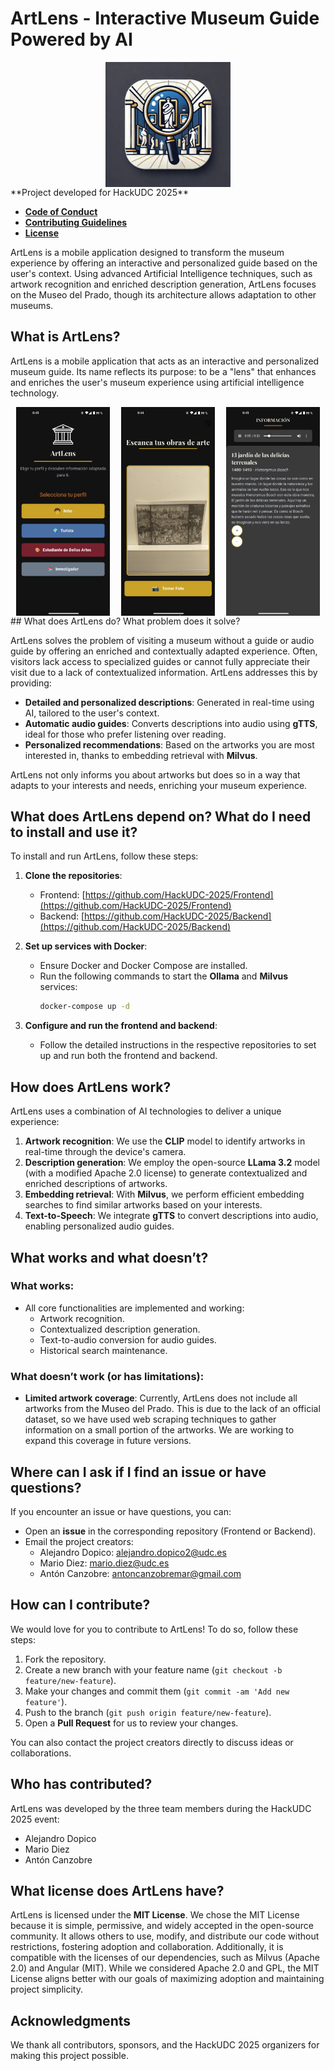 # ArtLens - Interactive Museum Guide Powered by AI

<div style="display: flex; justify-content: space-around;">
  <img src="../assets/icon.jpeg" width="200">
</div>
**Project developed for HackUDC 2025**

- **[Code of Conduct](../CODE_OF_CONDUCT.md)**
- **[Contributing Guidelines](../CONTRIBUTING.md)**
- **[License](../LICENSE)**

ArtLens is a mobile application designed to transform the museum experience by offering an interactive and personalized guide based on the user's context. Using advanced Artificial Intelligence techniques, such as artwork recognition and enriched description generation, ArtLens focuses on the Museo del Prado, though its architecture allows adaptation to other museums.

## What is ArtLens?

ArtLens is a mobile application that acts as an interactive and personalized museum guide. Its name reflects its purpose: to be a "lens" that enhances and enriches the user's museum experience using artificial intelligence technology.

<div style="display: flex; justify-content: space-around;">
  <img src="../assets/home.jpeg" width="150">
  <img src="../assets/scan.jpeg" width="150">
  <img src="../assets/result.jpeg" width="150">
</div>
## What does ArtLens do? What problem does it solve?

ArtLens solves the problem of visiting a museum without a guide or audio guide by offering an enriched and contextually adapted experience. Often, visitors lack access to specialized guides or cannot fully appreciate their visit due to a lack of contextualized information. ArtLens addresses this by providing:

- **Detailed and personalized descriptions**: Generated in real-time using AI, tailored to the user's context.
- **Automatic audio guides**: Converts descriptions into audio using **gTTS**, ideal for those who prefer listening over reading.
- **Personalized recommendations**: Based on the artworks you are most interested in, thanks to embedding retrieval with **Milvus**.

ArtLens not only informs you about artworks but does so in a way that adapts to your interests and needs, enriching your museum experience.

## What does ArtLens depend on? What do I need to install and use it?

To install and run ArtLens, follow these steps:

1. **Clone the repositories**:
   - Frontend: [https://github.com/HackUDC-2025/Frontend](https://github.com/HackUDC-2025/Frontend)
   - Backend: [https://github.com/HackUDC-2025/Backend](https://github.com/HackUDC-2025/Backend)

2. **Set up services with Docker**:
   - Ensure Docker and Docker Compose are installed.
   - Run the following commands to start the **Ollama** and **Milvus** services:
     ```bash
     docker-compose up -d
     ```

3. **Configure and run the frontend and backend**:
   - Follow the detailed instructions in the respective repositories to set up and run both the frontend and backend.

## How does ArtLens work?

ArtLens uses a combination of AI technologies to deliver a unique experience:

1. **Artwork recognition**: We use the **CLIP** model to identify artworks in real-time through the device's camera.
2. **Description generation**: We employ the open-source **LLama 3.2** model (with a modified Apache 2.0 license) to generate contextualized and enriched descriptions of artworks.
3. **Embedding retrieval**: With **Milvus**, we perform efficient embedding searches to find similar artworks based on your interests.
4. **Text-to-Speech**: We integrate **gTTS** to convert descriptions into audio, enabling personalized audio guides.

## What works and what doesn’t?

### What works:
- All core functionalities are implemented and working:
  - Artwork recognition.
  - Contextualized description generation.
  - Text-to-audio conversion for audio guides.
  - Historical search maintenance.

### What doesn’t work (or has limitations):
- **Limited artwork coverage**: Currently, ArtLens does not include all artworks from the Museo del Prado. This is due to the lack of an official dataset, so we have used web scraping techniques to gather information on a small portion of the artworks. We are working to expand this coverage in future versions.

## Where can I ask if I find an issue or have questions?

If you encounter an issue or have questions, you can:
- Open an **issue** in the corresponding repository (Frontend or Backend).
- Email the project creators:
  - Alejandro Dopico: alejandro.dopico2@udc.es
  - Mario Diez: mario.diez@udc.es
  - Antón Canzobre: antoncanzobremar@gmail.com

## How can I contribute?

We would love for you to contribute to ArtLens! To do so, follow these steps:
1. Fork the repository.
2. Create a new branch with your feature name (`git checkout -b feature/new-feature`).
3. Make your changes and commit them (`git commit -am 'Add new feature'`).
4. Push to the branch (`git push origin feature/new-feature`).
5. Open a **Pull Request** for us to review your changes.

You can also contact the project creators directly to discuss ideas or collaborations.

## Who has contributed?

ArtLens was developed by the three team members during the HackUDC 2025 event:
- Alejandro Dopico
- Mario Diez
- Antón Canzobre

## What license does ArtLens have?

ArtLens is licensed under the **MIT License**. We chose the MIT License because it is simple, permissive, and widely accepted in the open-source community. It allows others to use, modify, and distribute our code without restrictions, fostering adoption and collaboration. Additionally, it is compatible with the licenses of our dependencies, such as Milvus (Apache 2.0) and Angular (MIT). While we considered Apache 2.0 and GPL, the MIT License aligns better with our goals of maximizing adoption and maintaining project simplicity.

## Acknowledgments

We thank all contributors, sponsors, and the HackUDC 2025 organizers for making this project possible.